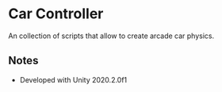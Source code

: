 ﻿# Car Controller
An collection of scripts that allow to create arcade car physics.

## Notes
- Developed with Unity 2020.2.0f1